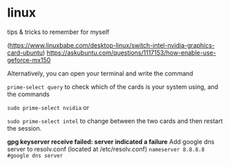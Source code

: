 # linux
tips &amp; tricks to remember for myself

(https://www.linuxbabe.com/desktop-linux/switch-intel-nvidia-graphics-card-ubuntu)
https://askubuntu.com/questions/1117153/how-enable-use-geforce-mx150

Alternatively, you can open your terminal and write the command

`prime-select query`
to check which of the cards is your system using, and the commands

`sudo prime-select nvidia`
or

`sudo prime-select intel`
to change between the two cards and then restart the session.




**gpg keyserver receive failed: server indicated a failure**
Add google dns server to resolv.conf (located at /etc/resolv.conf)
`nameserver 8.8.8.8 #google dns server`
